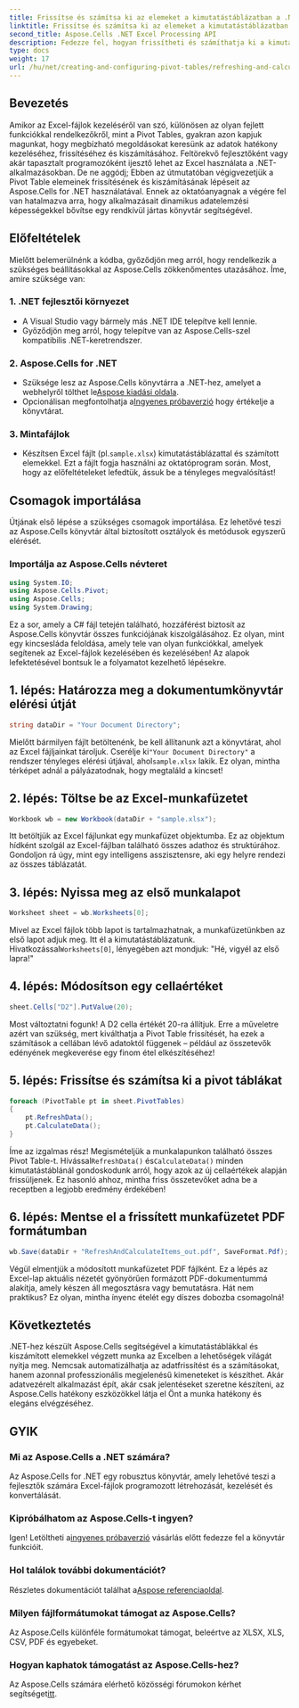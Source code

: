 ```yaml
---
title: Frissítse és számítsa ki az elemeket a kimutatástáblázatban a .NET-ben
linktitle: Frissítse és számítsa ki az elemeket a kimutatástáblázatban a .NET-ben
second_title: Aspose.Cells .NET Excel Processing API
description: Fedezze fel, hogyan frissítheti és számíthatja ki a kimutatástáblázat elemeit az Aspose.Cells for .NET használatával ezzel az átfogó, lépésről lépésre mutató oktatóanyaggal.
type: docs
weight: 17
url: /hu/net/creating-and-configuring-pivot-tables/refreshing-and-calculating-items/
---
```

## Bevezetés
Amikor az Excel-fájlok kezeléséről van szó, különösen az olyan fejlett funkciókkal rendelkezőkről, mint a Pivot Tables, gyakran azon kapjuk magunkat, hogy megbízható megoldásokat keresünk az adatok hatékony kezeléséhez, frissítéséhez és kiszámításához. Feltörekvő fejlesztőként vagy akár tapasztalt programozóként ijesztő lehet az Excel használata a .NET-alkalmazásokban. De ne aggódj; Ebben az útmutatóban végigvezetjük a Pivot Table elemeinek frissítésének és kiszámításának lépéseit az Aspose.Cells for .NET használatával. Ennek az oktatóanyagnak a végére fel van hatalmazva arra, hogy alkalmazásait dinamikus adatelemzési képességekkel bővítse egy rendkívül jártas könyvtár segítségével.
## Előfeltételek
Mielőtt belemerülnénk a kódba, győződjön meg arról, hogy rendelkezik a szükséges beállításokkal az Aspose.Cells zökkenőmentes utazásához. Íme, amire szüksége van:
### 1. .NET fejlesztői környezet
- A Visual Studio vagy bármely más .NET IDE telepítve kell lennie.
- Győződjön meg arról, hogy telepítve van az Aspose.Cells-szel kompatibilis .NET-keretrendszer.
### 2. Aspose.Cells for .NET
- Szüksége lesz az Aspose.Cells könyvtárra a .NET-hez, amelyet a webhelyről tölthet le[Aspose kiadási oldala](https://releases.aspose.com/cells/net/).
-  Opcionálisan megfontolhatja a[Ingyenes próbaverzió](https://releases.aspose.com/) hogy értékelje a könyvtárat.
### 3. Mintafájlok
-  Készítsen Excel fájlt (pl.`sample.xlsx`) kimutatástáblázattal és számított elemekkel. Ezt a fájlt fogja használni az oktatóprogram során.
Most, hogy az előfeltételeket lefedtük, ássuk be a tényleges megvalósítást!
## Csomagok importálása
Útjának első lépése a szükséges csomagok importálása. Ez lehetővé teszi az Aspose.Cells könyvtár által biztosított osztályok és metódusok egyszerű elérését. 
### Importálja az Aspose.Cells névteret
```csharp
using System.IO;
using Aspose.Cells.Pivot;
using Aspose.Cells;
using System.Drawing;
```
Ez a sor, amely a C# fájl tetején található, hozzáférést biztosít az Aspose.Cells könyvtár összes funkciójának kiszolgálásához. Ez olyan, mint egy kincsesláda feloldása, amely tele van olyan funkciókkal, amelyek segítenek az Excel-fájlok kezelésében és kezelésében!
Az alapok lefektetésével bontsuk le a folyamatot kezelhető lépésekre.
## 1. lépés: Határozza meg a dokumentumkönyvtár elérési útját
```csharp
string dataDir = "Your Document Directory";
```
Mielőtt bármilyen fájlt betöltenénk, be kell állítanunk azt a könyvtárat, ahol az Excel fájljainkat tároljuk. Cserélje ki`"Your Document Directory"` a rendszer tényleges elérési útjával, ahol`sample.xlsx` lakik. Ez olyan, mintha térképet adnál a pályázatodnak, hogy megtaláld a kincset!
## 2. lépés: Töltse be az Excel-munkafüzetet
```csharp
Workbook wb = new Workbook(dataDir + "sample.xlsx");
```
Itt betöltjük az Excel fájlunkat egy munkafüzet objektumba. Ez az objektum hídként szolgál az Excel-fájlban található összes adathoz és struktúrához. Gondoljon rá úgy, mint egy intelligens asszisztensre, aki egy helyre rendezi az összes táblázatát.
## 3. lépés: Nyissa meg az első munkalapot
```csharp
Worksheet sheet = wb.Worksheets[0];
```
 Mivel az Excel fájlok több lapot is tartalmazhatnak, a munkafüzetünkben az első lapot adjuk meg. Itt él a kimutatástáblázatunk. Hivatkozással`Worksheets[0]`, lényegében azt mondjuk: "Hé, vigyél az első lapra!"
## 4. lépés: Módosítson egy cellaértéket
```csharp
sheet.Cells["D2"].PutValue(20);
```
Most változtatni fogunk! A D2 cella értékét 20-ra állítjuk. Erre a műveletre azért van szükség, mert kiválthatja a Pivot Table frissítését, ha ezek a számítások a cellában lévő adatoktól függenek – például az összetevők edényének megkeverése egy finom étel elkészítéséhez!
## 5. lépés: Frissítse és számítsa ki a pivot táblákat
```csharp
foreach (PivotTable pt in sheet.PivotTables)
{
	pt.RefreshData();
	pt.CalculateData();
}
```
 Íme az izgalmas rész! Megismételjük a munkalapunkon található összes Pivot Table-t. Hívással`RefreshData()` és`CalculateData()` minden kimutatástáblánál gondoskodunk arról, hogy azok az új cellaértékek alapján frissüljenek. Ez hasonló ahhoz, mintha friss összetevőket adna be a receptben a legjobb eredmény érdekében!
## 6. lépés: Mentse el a frissített munkafüzetet PDF formátumban
```csharp
wb.Save(dataDir + "RefreshAndCalculateItems_out.pdf", SaveFormat.Pdf);
```
Végül elmentjük a módosított munkafüzetet PDF fájlként. Ez a lépés az Excel-lap aktuális nézetét gyönyörűen formázott PDF-dokumentummá alakítja, amely készen áll megosztásra vagy bemutatásra. Hát nem praktikus? Ez olyan, mintha ínyenc ételét egy díszes dobozba csomagolná!
## Következtetés
.NET-hez készült Aspose.Cells segítségével a kimutatástáblákkal és kiszámított elemekkel végzett munka az Excelben a lehetőségek világát nyitja meg. Nemcsak automatizálhatja az adatfrissítést és a számításokat, hanem azonnal professzionális megjelenésű kimeneteket is készíthet. Akár adatvezérelt alkalmazást épít, akár csak jelentéseket szeretne készíteni, az Aspose.Cells hatékony eszközökkel látja el Önt a munka hatékony és elegáns elvégzéséhez.
## GYIK
### Mi az Aspose.Cells a .NET számára?
Az Aspose.Cells for .NET egy robusztus könyvtár, amely lehetővé teszi a fejlesztők számára Excel-fájlok programozott létrehozását, kezelését és konvertálását.
### Kipróbálhatom az Aspose.Cells-t ingyen?
 Igen! Letöltheti a[ingyenes próbaverzió](https://releases.aspose.com/) vásárlás előtt fedezze fel a könyvtár funkcióit.
### Hol találok további dokumentációt?
 Részletes dokumentációt találhat a[Aspose referenciaoldal](https://reference.aspose.com/cells/net/).
### Milyen fájlformátumokat támogat az Aspose.Cells?
Az Aspose.Cells különféle formátumokat támogat, beleértve az XLSX, XLS, CSV, PDF és egyebeket.
### Hogyan kaphatok támogatást az Aspose.Cells-hez?
 Az Aspose.Cells számára elérhető közösségi fórumokon kérhet segítséget[itt](https://forum.aspose.com/c/cells/9).